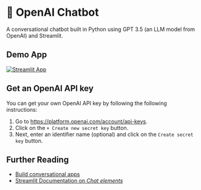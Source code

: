 # 🤖 OpenAI Chatbot

A conversational chatbot built in Python using GPT 3.5 (an LLM model from OpenAI) and Streamlit.

## Demo App

[![Streamlit App](https://static.streamlit.io/badges/streamlit_badge_black_white.svg)](https://starter-kit.streamlitapp.com/)

## Get an OpenAI API key

You can get your own OpenAI API key by following the following instructions:
1. Go to https://platform.openai.com/account/api-keys.
2. Click on the `+ Create new secret key` button.
3. Next, enter an identifier name (optional) and click on the `Create secret key` button.

## Further Reading

- [Build conversational apps](https://docs.streamlit.io/knowledge-base/tutorials/build-conversational-apps)
- [Streamlit Documentation on _Chat elements_](https://docs.streamlit.io/library/api-reference/chat)
